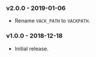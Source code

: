 ### v2.0.0 - 2019-01-06

- Rename `VACK_PATH` to `VACKPATH`.

### v1.0.0 - 2018-12-18

- Initial release.
